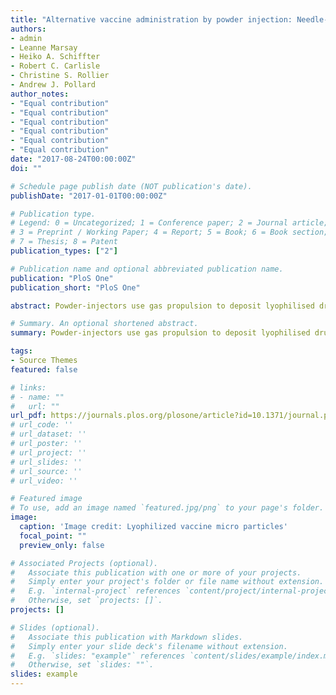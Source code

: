 ```yaml
---
title: "Alternative vaccine administration by powder injection: Needle-free dermal delivery of the glycoconjugate meningococcal group Y vaccine"
authors:
- admin
- Leanne Marsay
- Heiko A. Schiffter
- Robert C. Carlisle
- Christine S. Rollier
- Andrew J. Pollard
author_notes:
- "Equal contribution"
- "Equal contribution"
- "Equal contribution"
- "Equal contribution"
- "Equal contribution"
- "Equal contribution"
date: "2017-08-24T00:00:00Z"
doi: ""

# Schedule page publish date (NOT publication's date).
publishDate: "2017-01-01T00:00:00Z"

# Publication type.
# Legend: 0 = Uncategorized; 1 = Conference paper; 2 = Journal article;
# 3 = Preprint / Working Paper; 4 = Report; 5 = Book; 6 = Book section;
# 7 = Thesis; 8 = Patent
publication_types: ["2"]

# Publication name and optional abbreviated publication name.
publication: "PloS One"
publication_short: "PloS One"

abstract: Powder-injectors use gas propulsion to deposit lyophilised drug or vaccine particles in the epidermal and sub epidermal layers of the skin. We prepared dry-powder (Tg = 45.2 ± 0.5°C) microparticles (58.1 μm) of a MenY-CRM197 glyconjugate vaccine (0.5% wt.) for intradermal needle-free powder injection (NFPI). SFD used ultrasound atomisation of the liquid vaccine-containing excipient feed, followed by lyophilisation above the glass transition temperature (Tg’ = − 29.9 ± 0.3°C). This resulted in robust particles (density~ 0.53 ±0.09 g/cm3) with a narrow volume size distribution (mean diameter 58.1 μm, and span = 1.2), and an impact parameter (ρvr ~ 11.5 kg/m·s) sufficient to breach the Stratum corneum (sc). The trehalose, manitol, dextran (10 kDa), dextran (150 kDa) formulation, or TMDD (3:3:3:1), protected the MenY-CRM197 glyconjugate during SFD with minimal loss, no detectable chemical degradation or physical aggregation. In a capsular group Y Neisseria meningitidis serum bactericidal assay (SBA) with human serum complement, the needle free vaccine, which contained no alum adjuvant, induced functional protective antibody responses in vivo of similar magnitude to the conventional vaccine injected by hypodermic needle and syringe and containing alum adjuvant. These results demonstrate that needle-free vaccination is both technically and immunologically valid, and could be considered for vaccines in development.

# Summary. An optional shortened abstract.
summary: Powder-injectors use gas propulsion to deposit lyophilised drug or vaccine particles in the epidermal and sub epidermal layers of the skin. We prepared dry-powder (Tg = 45.2 ± 0.5°C) microparticles (58.1 μm) of a MenY-CRM197 glyconjugate vaccine (0.5% wt.) for intradermal needle-free powder injection (NFPI).

tags:
- Source Themes
featured: false

# links:
# - name: ""
#   url: ""
url_pdf: https://journals.plos.org/plosone/article?id=10.1371/journal.pone.0183427
# url_code: ''
# url_dataset: ''
# url_poster: ''
# url_project: ''
# url_slides: ''
# url_source: ''
# url_video: ''

# Featured image
# To use, add an image named `featured.jpg/png` to your page's folder. 
image:
  caption: 'Image credit: Lyophilized vaccine micro particles'
  focal_point: ""
  preview_only: false

# Associated Projects (optional).
#   Associate this publication with one or more of your projects.
#   Simply enter your project's folder or file name without extension.
#   E.g. `internal-project` references `content/project/internal-project/index.md`.
#   Otherwise, set `projects: []`.
projects: []

# Slides (optional).
#   Associate this publication with Markdown slides.
#   Simply enter your slide deck's filename without extension.
#   E.g. `slides: "example"` references `content/slides/example/index.md`.
#   Otherwise, set `slides: ""`.
slides: example
---
```

